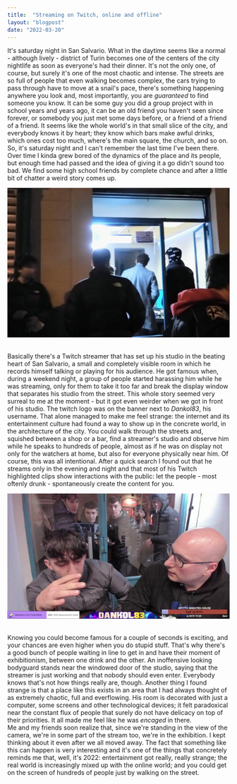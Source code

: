 ```yaml
---
title:  "Streaming on Twitch, online and offline"
layout: "blogpost"
date: "2022-03-20"
---
```


It's saturday night in San Salvario. What in the daytime seems like a normal - although lively - district of Turin becomes one of the centers of the city nightlife as soon as everyone's had their dinner. It's not the only one, of course, but surely it's one of the most chaotic and intense. The streets are so full of people that even walking becomes complex, the cars trying to pass through have to move at a snail's pace, there's something happening anywhere you look and, most importantly, you are <i>guaranteed</i> to find someone you know. It can be some guy you did a group project with in school years and years ago, it can be an old friend you haven't seen since forever, or somebody you just met some days before, or a friend of a friend of a friend. It seems like the whole world's in that small slice of the city, and everybody knows it by heart; they know which bars make awful drinks, which ones cost too much, where's the main square, the church, and so on. 
So, it's saturday night and I can't remember the last time I've been there. Over time I kinda grew bored of the dynamics of the place and its people, but enough time had passed and the idea of giving it a go didn't sound too bad. We find some high school friends by complete chance and after a little bit of chatter a weird story comes up.


<div style="display:flex; justify-content:center; padding-bottom: 20px;">
    <img src="/assets/images/1/twitch.jpg" class="imgBorder" style="margin:auto; max-width:100%" alt="Outside Pic">
</div>

Basically there's a Twitch streamer that has set up his studio in the beating heart of San Salvario, a small and completely visible room in which he records himself talking or playing for his audience. He got famous when, during a weekend night, a group of people started harassing him while he was streaming, only for them to take it too far and break the display window that separates his studio from the street. This whole story seemed very surreal to me at the moment - but it got even weirder when we got in front of his studio.
The twitch logo was on the banner next to <i>Dankol83</i>, his username. That alone managed to make me feel strange: the internet and its entertainment culture had found a way to show up in the concrete world, in the architecture of the city. You could walk through the streets and, squished between a shop or a bar, find a streamer's studio and observe him while he speaks to hundreds of people, almost as if he was on display not only for the watchers at home, but also for everyone physically near him.
Of course, this was all intentional. After a quick search I found out that he streams only in the evening and night and that most of his Twitch highlighted clips show interactions with the public: let the people - most oftenly drunk - spontaneously create the content for you.


<div style="display:flex; justify-content:center; padding-bottom: 20px;">
    <img src="/assets/images/1/inside.jpg" class="imgBorder" style="margin:auto; max-width:100%" alt="Inside Pic">
</div>

Knowing you could become famous for a couple of seconds is exciting, and your chances are even higher when you do stupid stuff. That's why there's a good bunch of people waiting in line to get in and have their moment of exhibitionism, between one drink and the other. An inoffensive looking bodyguard stands near the windowed door of the studio, saying that the streamer is just working and that nobody should even enter. Everybody knows that's not how things really are, though. 
Another thing I found strange is that a place like this exists in an area that I had always thought of as extremely chaotic, full and everflowing. His room is decorated with just a computer, some screens and other technological devices; it felt paradoxical near the constant flux of people that surely do not have delicacy on top of their priorities. It all made me feel like he was <i>encaged</i> in there.<br>
Me and my friends soon realize that, since we're standing in the view of the camera, we're in some part of the stream too, we're in the exhibition. I kept thinking about it even after we all moved away. The fact that something like this can happen is very interesting and it's one of the things that concretely reminds me that, well, it's 2022: entertainment got really, really strange; the real world is increasingly mixed up with the online world; and you could get on the screen of hundreds of people just by walking on the street. 